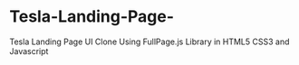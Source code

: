 # Tesla-Landing-Page-
Tesla Landing Page UI Clone Using FullPage.js Library in HTML5 CSS3 and Javascript
